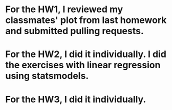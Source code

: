 # For the HW1, I reviewed my classmates' plot from last homework and submitted pulling requests.

# For the HW2, I did it individually. I did the exercises with linear regression using statsmodels.

# For the HW3, I did it individually. 
